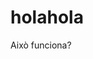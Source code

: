 # holahola
<!DOCTYPE html>
<html>
  <head>
  </head>
  <body>
    <p>Això funciona?</p>
  </body>
  </html>
